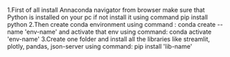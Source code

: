 1.First of all install Annaconda navigator from browser make sure that Python is installed on your pc if not install it using command pip install python
2.Then create conda environment using command : conda create --name 'env-name' and activate that env using command: conda activate 'env-name' 
3.Create one folder and install all the libraries like streamlit, plotly, pandas, json-server using command: pip install 'lib-name'
